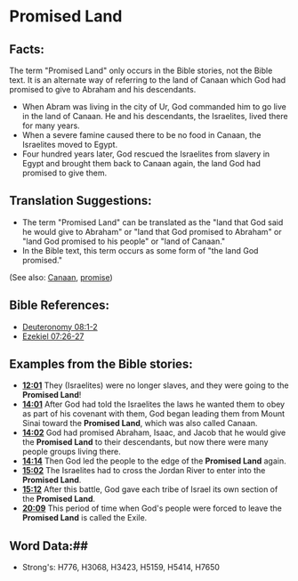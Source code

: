 # Promised Land #

## Facts: ##

The term "Promised Land" only occurs in the Bible stories, not the Bible text. It is an alternate way of referring to the land of Canaan which God had promised to give to Abraham and his descendants.

* When Abram was living in the city of Ur, God commanded him to go live in the land of Canaan. He and his descendants, the Israelites, lived there for many years.
* When a severe famine caused there to be no food in Canaan, the Israelites moved to Egypt.
* Four hundred years later, God rescued the Israelites from slavery in Egypt and brought them back to Canaan again, the land God had promised to give them.

## Translation Suggestions: ##

* The term "Promised Land" can be translated as the "land that God said he would give to Abraham" or "land that God promised to Abraham" or "land God promised to his people" or "land of Canaan."
* In the Bible text, this term occurs as some form of "the land God promised."

(See also: [Canaan](../other/canaan.md), [promise](../kt/promise.md))

## Bible References: ##

* [Deuteronomy 08:1-2](rc://en/tn/help/deu/08/01)
* [Ezekiel 07:26-27](rc://en/tn/help/ezk/07/26)

## Examples from the Bible stories: ##

* __[12:01](rc://en/tn/help/obs/12/01)__ They (Israelites) were no longer slaves, and they were going to the __Promised Land__!
* __[14:01](rc://en/tn/help/obs/14/01)__ After God had told the Israelites the laws he wanted them to obey as part of his covenant with them, God began leading them from Mount Sinai toward the __Promised Land__, which was also called Canaan.
* __[14:02](rc://en/tn/help/obs/14/02)__ God had promised Abraham, Isaac, and Jacob that he would give the __Promised Land__  to their descendants, but now there were many people groups living there.
* __[14:14](rc://en/tn/help/obs/14/14)__ Then God led the people to the edge of the __Promised Land__  again.
* __[15:02](rc://en/tn/help/obs/15/02)__ The Israelites had to cross the Jordan River to enter into the __Promised Land__.
* __[15:12](rc://en/tn/help/obs/15/12)__ After this battle, God gave each tribe of Israel its own section of the __Promised Land__.
* __[20:09](rc://en/tn/help/obs/20/09)__ This period of time when God's people were forced to leave the __Promised Land__  is called the Exile.


## Word Data:##

* Strong's: H776, H3068, H3423, H5159, H5414, H7650

